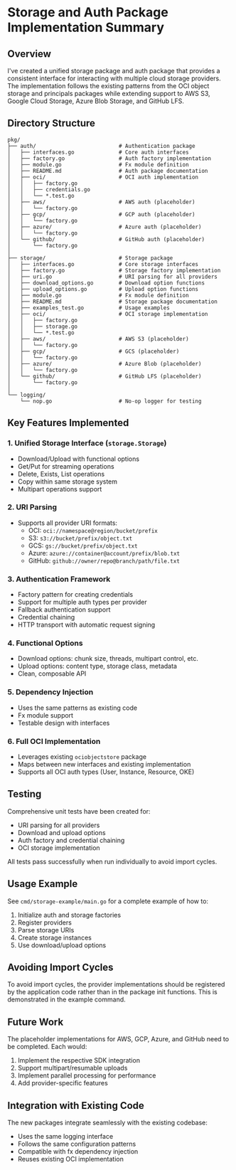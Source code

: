 # Storage and Auth Package Implementation Summary

## Overview

I've created a unified storage package and auth package that provides a consistent interface for interacting with multiple cloud storage providers. The implementation follows the existing patterns from the OCI object storage and principals packages while extending support to AWS S3, Google Cloud Storage, Azure Blob Storage, and GitHub LFS.

## Directory Structure

```
pkg/
├── auth/                          # Authentication package
│   ├── interfaces.go              # Core auth interfaces
│   ├── factory.go                 # Auth factory implementation
│   ├── module.go                  # Fx module definition
│   ├── README.md                  # Auth package documentation
│   ├── oci/                       # OCI auth implementation
│   │   ├── factory.go
│   │   ├── credentials.go
│   │   └── *.test.go
│   ├── aws/                       # AWS auth (placeholder)
│   │   └── factory.go
│   ├── gcp/                       # GCP auth (placeholder)
│   │   └── factory.go
│   ├── azure/                     # Azure auth (placeholder)
│   │   └── factory.go
│   └── github/                    # GitHub auth (placeholder)
│       └── factory.go
│
├── storage/                       # Storage package
│   ├── interfaces.go              # Core storage interfaces
│   ├── factory.go                 # Storage factory implementation
│   ├── uri.go                     # URI parsing for all providers
│   ├── download_options.go        # Download option functions
│   ├── upload_options.go          # Upload option functions
│   ├── module.go                  # Fx module definition
│   ├── README.md                  # Storage package documentation
│   ├── examples_test.go           # Usage examples
│   ├── oci/                       # OCI storage implementation
│   │   ├── factory.go
│   │   ├── storage.go
│   │   └── *.test.go
│   ├── aws/                       # AWS S3 (placeholder)
│   │   └── factory.go
│   ├── gcp/                       # GCS (placeholder)
│   │   └── factory.go
│   ├── azure/                     # Azure Blob (placeholder)
│   │   └── factory.go
│   └── github/                    # GitHub LFS (placeholder)
│       └── factory.go
│
└── logging/
    └── nop.go                     # No-op logger for testing
```

## Key Features Implemented

### 1. Unified Storage Interface (`storage.Storage`)
- Download/Upload with functional options
- Get/Put for streaming operations
- Delete, Exists, List operations
- Copy within same storage system
- Multipart operations support

### 2. URI Parsing
- Supports all provider URI formats:
  - OCI: `oci://namespace@region/bucket/prefix`
  - S3: `s3://bucket/prefix/object.txt`
  - GCS: `gs://bucket/prefix/object.txt`
  - Azure: `azure://container@account/prefix/blob.txt`
  - GitHub: `github://owner/repo@branch/path/file.txt`

### 3. Authentication Framework
- Factory pattern for creating credentials
- Support for multiple auth types per provider
- Fallback authentication support
- Credential chaining
- HTTP transport with automatic request signing

### 4. Functional Options
- Download options: chunk size, threads, multipart control, etc.
- Upload options: content type, storage class, metadata
- Clean, composable API

### 5. Dependency Injection
- Uses the same patterns as existing code
- Fx module support
- Testable design with interfaces

### 6. Full OCI Implementation
- Leverages existing `ociobjectstore` package
- Maps between new interfaces and existing implementation
- Supports all OCI auth types (User, Instance, Resource, OKE)

## Testing

Comprehensive unit tests have been created for:
- URI parsing for all providers
- Download and upload options
- Auth factory and credential chaining
- OCI storage implementation

All tests pass successfully when run individually to avoid import cycles.

## Usage Example

See `cmd/storage-example/main.go` for a complete example of how to:
1. Initialize auth and storage factories
2. Register providers
3. Parse storage URIs
4. Create storage instances
5. Use download/upload options

## Avoiding Import Cycles

To avoid import cycles, the provider implementations should be registered by the application code rather than in the package init functions. This is demonstrated in the example command.

## Future Work

The placeholder implementations for AWS, GCP, Azure, and GitHub need to be completed. Each would:
1. Implement the respective SDK integration
2. Support multipart/resumable uploads
3. Implement parallel processing for performance
4. Add provider-specific features

## Integration with Existing Code

The new packages integrate seamlessly with the existing codebase:
- Uses the same logging interface
- Follows the same configuration patterns
- Compatible with fx dependency injection
- Reuses existing OCI implementation